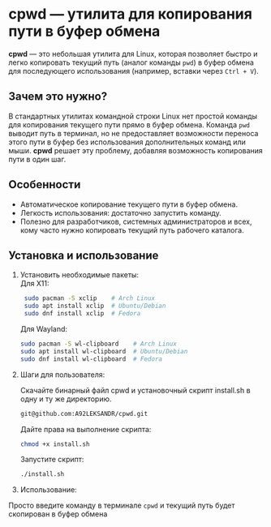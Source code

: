 # cpwd — утилита для копирования пути в буфер обмена

**cpwd** — это небольшая утилита для Linux, которая позволяет быстро и легко копировать текущий путь (аналог команды `pwd`) в буфер обмена для последующего использования (например, вставки через `Ctrl + V`).

## Зачем это нужно?

В стандартных утилитах командной строки Linux нет простой команды для копирования текущего пути прямо в буфер обмена. Команда `pwd` выводит путь в терминал, но не предоставляет возможности переноса этого пути в буфер без использования дополнительных команд или мыши. **cpwd** решает эту проблему, добавляя возможность копирования пути в один шаг.

## Особенности

- Автоматическое копирование текущего пути в буфер обмена.
- Легкость использования: достаточно запустить команду.
- Полезно для разработчиков, системных администраторов и всех, кому часто нужно копировать текущий путь рабочего каталога.

## Установка и использование

1. Установить необходимые пакеты:                                                    
    Для X11:                                                                                         
    ```bash                                                                                          
     sudo pacman -S xclip    # Arch Linux                                                               
     sudo apt install xclip  # Ubuntu/Debian                                                          
     sudo dnf install xclip  # Fedora                                                                 
     ``` 
    Для Wayland:
    ```bash
    sudo pacman -S wl-clipboard    # Arch Linux
    sudo apt install wl-clipboard  # Ubuntu/Debian
    sudo dnf install wl-clipboard  # Fedora
    ```
2. Шаги для пользователя:

    Скачайте бинарный файл cpwd и установочный скрипт install.sh в одну и ту же директорию.
    ```bash
    git@github.com:A92LEKSANDR/cpwd.git
    ```
    Дайте права на выполнение скрипта:
    ```bash
    chmod +x install.sh
    ```
    Запустите скрипт:
    ```bash
    ./install.sh
    ```
3. Использование: 
   
Просто введите команду в терминале `cpwd` и текущий путь будет скопирован в буфер обмена

